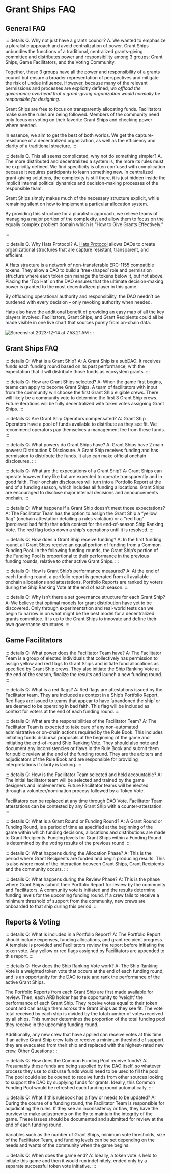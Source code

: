 # Grant Ships FAQ

## General FAQ

::: details Q. Why not just have a grants council?
A. We wanted to emphasize a pluralistic approach and avoid centralization of power. Grant Ships unbundles the functions of a traditional, centralized grants-giving committee and distributes power and responsibility among 3 groups: Grant Ships, Game Facilitators, and the Voting Community.

Together, these 3 groups have all the power and responsibility of a grants council but ensure a broader representation of perspectives and mitigate the risk of undue influence. However, because many of the relevant permissions and processes are explicitly defined, _we offload the governance overhead that a grant-giving organization would normally be responsible for designing_.

Grant Ships are free to focus on transparently allocating funds. Facilitators make sure the rules are being followed. Members of the community need only focus on voting on their favorite Grant Ships and checking power where needed.

In essence, we aim to get the best of both worlds. We get the capture-resistance of a decentralized organization, as well as the efficiency and clarity of a traditional structure.
:::

::: details Q. This all seems complicated, why not do something simpler?
A. The more distributed and decentralized a system is, the more its rules must be explicitly defined. We find specificity is often confused with complication because it requires participants to learn something new. In centralized grant-giving solutions, the complexity is still there, it is just hidden inside the implicit internal political dynamics and decision-making processes of the responsible team.

Grant Ships simply makes much of the necessary structure explicit, while remaining silent on how to implement a particular allocation system.

By providing this structure for a pluralistic approach, we relieve teams of managing a major portion of the complexity, and allow them to focus on the equally complex problem domain which is “How to Give Grants Effectively.”

:::

::: details Q. Why Hats Protocol?
A. [Hats Protocol](https://www.hatsprotocol.xyz/) allows DAOs to create organizational structures that are capture resistant, transparent, and efficient.

A Hats structure is a network of non-transferable ERC-1155 compatible tokens. They allow a DAO to build a ‘tree-shaped’ role and permission structure where each token can manage the tokens below it, but not above. Placing the ‘Top Hat’ on the DAO ensures that the ultimate decision-making power is granted to the most decentralized player in this game.

By offloading operational authority and responsibility, the DAO needn’t be burdened with every decision – only revoking authority when needed.

Hats also have the additional benefit of providing an easy map of all the key players involved. Facilitators, Grant Ships, and Grant Recipients could all be made visible in one live chart that sources purely from on-chain data.

![Screenshot 2023-12-14 at 7.58.21 AM](https://hackmd.io/_uploads/BkVE8jO86.png)
:::

## Grant Ships FAQ

::: details Q: What is a Grant Ship?
A: A Grant Ship is a subDAO. It receives funds each funding round based on its past performance, with the expectation that it will distribute those funds as ecosystem grants.
:::

::: details Q: How are Grant Ships selected?
A: When the game first begins, teams can apply to become Grant Ships. A team of facilitators with input from the community will choose the first Grant Ship eligible crews. There will likely be a community vote to determine the first 3 Grant Ship crews. Future iterations will be fully decentralized with token votes assigning Grant Ships.
:::

::: details Q: Are Grant Ship Operators compensated?
A: Grant Ship Operators have a pool of funds available to distribute as they see fit. We recommend operators pay themselves a management fee from these funds.
:::

::: details Q: What powers do Grant Ships have?
A: Grant Ships have 2 main powers: Distribution & Disclosure. A Grant Ship receives funding and has permission to distribute the funds. It also can make official onchain disclosures.
:::

::: details Q: What are the expectations of a Grant Ship?
A: Grant Ships can operate however they like but are expected to operate transparently and in good faith. Their onchain disclosures will turn into a Portfolio Report at the end of a funding season, which includes all funding allocations. Grant Ships are encouraged to disclose major internal decisions and announcements onchain.
:::

::: details Q: What happens if a Grant Ship doesn’t meet those expectations?
A: The Facilitator Team has the option to assign the Grant Ship a “yellow flag” (onchain attestation detailing a rules violation) or a “red flag” (percieved bad faith) that adds context for the end-of-season Ship Ranking Vote. The red flag locks down a ship's operations until it is resolved.
:::

::: details Q: How does a Grant Ship receive funding?
A: In the first funding round, all Grant Ships receive an equal portion of funding from a Common Funding Pool. In the following funding rounds, the Grant Ship’s portion of the Funding Pool is proportional to their performance in the previous funding rounds, relative to other active Grant Ships.
:::

::: details Q: How is Grant Ship’s performance measured?
A: At the end of each funding round, a portfolio report is generated from all available onchain allocations and attestations. Portfolio Reports are ranked by voters during the Ship Ranking Vote at the end of each season.
:::

::: details Q: Why isn’t there a set governance structure for each Grant Ship?
A: We believe that optimal models for grant distribution have yet to be discovered. Only through experimentation and real-world tests can we begin to narrow in on what might be the best model for a decentralized grants committee. It is up to the Grant Ships to innovate and define their own governance structures.
:::

## Game Facilitators

::: details Q: What power does the Facilitator Team have?
A: The Facilitator Team is a group of elected individuals that collectively has permission to assign yellow and red flags to Grant Ships and initiate fund allocations as specified by Grant Ship crews. They also initiate the Ship Ranking Vote at the end of the season, finalize the results and launch a new funding round.
:::

::: details Q: What is a red flags?
A: Red flags are attestations issued by the Facilitator team. They are included as context in a Ship’s Portfolio Report. Red flags are issued to teams that appear to have ‘abandoned the ship’ or are deemed to be operating in bad faith. This flag will be included as context for voters at the end of each funding round.
:::

::: details Q: What are the responsibilities of the Facilitator Team?
A: The Facilitator Team is expected to take care of any non-automated administrative or on-chain actions required by the Rule Book. This includes initiating funds disbursal proposals at the beginning of the game and initiating the end-of-round Ship Ranking Vote. They should also note and document any inconsistencies or flaws in the Rule Book and submit them for public review at the end of the funding round. They are the arbiters and adjudicators of the Rule Book and are responsible for providing interpretations if clarity is lacking.
:::

::: details Q: How is the Facilitator Team selected and held accountable?
A: The initial facilitator team will be selected and trained by the game designers and implementers. Future Facilitator teams will be elected through a volunteer/nomination process followed by a Token Vote.

Facilitators can be replaced at any time through DAO Vote. Facilitator Team attestations can be contested by any Grant Ship with a counter-attestation.
:::

::: details Q: What is a Grant Round or Funding Round?
A: A Grant Round or Funding Round, is a period of time as specified at the beginning of the game within which funding decisions, allocations and distributions are made to Grant Recipients. Funding levels for Grant Ships within a Funding Round is determined by the voting results of the previous round.
:::

::: details Q: What happens during the Allocation Phase?
A: This is the period where Grant Recipients are funded and begin producing results. This is also where most of the interaction between Grant Ships, Grant Recipients and the community occurs.
:::

::: details Q: What happens during the Review Phase?
A: This is the phase where Grant Ships submit their Portfolio Report for review by the community and Facilitators. A community vote is initiated and the results determine funding levels for the upcoming funding round. If a crew fails to receive a minimum threshold of support from the community, new crews are onboarded to that ship during this period.
:::

## Reports & Voting

::: details Q: What is included in a Portfolio Report?
A: The Portfolio Report should include expenses, funding allocations, and grant recipient progress. A template is provided and Facilitators review the report before initiating the token vote. Any yellow or red flags assigned by Facilitators are appended to this report.
:::

::: details Q: How does the Ship Ranking Vote work?
A: The Ship Ranking Vote is a weighted token vote that occurs at the end of each funding round, and is an opportunity for the DAO to rate and rank the performance of the active Grant Ships.

The Portfolio Reports from each Grant Ship are first made available for review. Then, each ARB holder has the opportunity to ‘weight’ the performance of each Grant Ship. They receive votes equal to their token count and can assign them across the Grant Ships as they see fit. The vote total received by each ship is divided by the total number of votes received by all ships. This number determines the proportion of the total funding pool they receive in the upcoming funding round.

Additionally, any new crew that have applied can receive votes at this time. If an active Grant Ship crew fails to receive a minimum threshold of support, they are evacuated from their ship and replaced with the highest-rated new crew.
Other Questions
:::

::: details Q: How does the Common Funding Pool receive funds?
A: Presumably these funds are being supplied by the DAO itself, so whatever process they use to disburse funds would need to be used to fill the pool. The pool could also be opened to receive funds from other sources looking to support the DAO by supplying funds for grants. Ideally, this Common Funding Pool would be refreshed each funding round automatically.
:::

::: details Q: What if this rulebook has a flaw or needs to be updated?
A: During the course of a funding round, the Facilitator Team is responsible for adjudicating the rules. If they see an inconsistency or flaw, they have the purview to make adjustments on the fly to maintain the integrity of the game. These issues should be documented and submitted for review at the end of each funding round.

Variables such as the number of Grant Ships, minimum vote thresholds, size of the Facilitator Team, and funding levels can be set depending on the needs and wants of the community when the game begins.

::: details Q: When does the game end?
A: Ideally, a token vote is held to initiate this game and then it would run indefinitely, ended only by a separate successful token vote initiative.
:::
